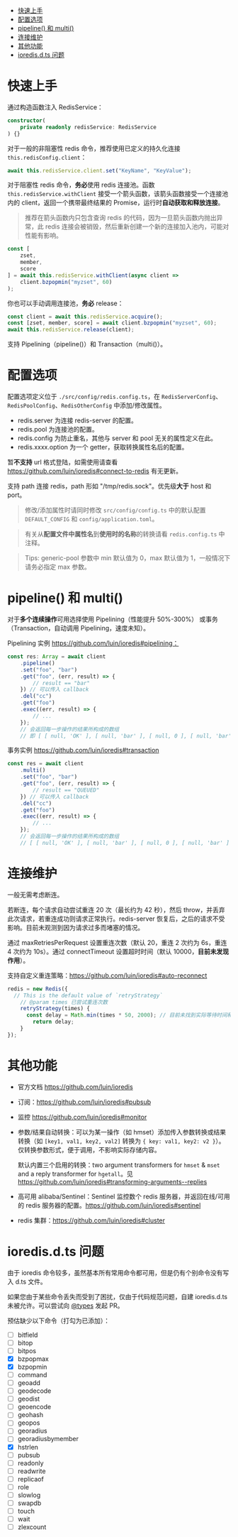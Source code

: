 
<!-- @import "[TOC]" {cmd="toc" depthFrom=1 depthTo=6 orderedList=false} -->

<!-- code_chunk_output -->

- [快速上手](#快速上手)
- [配置选项](#配置选项)
- [pipeline() 和 multi()](#pipeline-和-multi)
- [连接维护](#连接维护)
- [其他功能](#其他功能)
- [ioredis.d.ts 问题](#ioredisdts-问题)

<!-- /code_chunk_output -->

# 快速上手
通过构造函数注入 RedisService：
```ts
constructor(
    private readonly redisService: RedisService
) {}
```

对于一般的非阻塞性 redis 命令，推荐使用已定义的持久化连接 `this.redisConfig.client`：
```ts
await this.redisService.client.set("KeyName", "KeyValue");
```

对于阻塞性 redis 命令，**务必**使用 redis 连接池。函数 `this.redisService.withClient` 接受一个箭头函数，该箭头函数接受一个连接池内的 client，返回一个携带最终结果的 Promise，运行时**自动获取和释放连接**。

> 推荐在箭头函数内只包含查询 redis 的代码，因为一旦箭头函数内抛出异常，此 redis 连接会被销毁，然后重新创建一个新的连接加入池内，可能对性能有影响。

```ts
const [
    zset,
    member,
    score
] = await this.redisService.withClient(async client =>
    client.bzpopmin("myzset", 60)
);
```

你也可以手动调用连接池，**务必** release：
```ts
const client = await this.redisService.acquire();
const [zset, member, score] = await client.bzpopmin("myzset", 60);
await this.redisService.release(client);
```

支持 Pipelining（pipeline()）和 Transaction（multi()）。

# 配置选项
配置选项定义位于 `./src/config/redis.config.ts`，在 `RedisServerConfig`、`RedisPoolConfig`、`RedisOtherConfig` 中添加/修改属性。

- redis.server 为连接 redis-server 的配置。
- redis.pool 为连接池的配置。
- redis.config 为防止重名，其他与 server 和 pool 无关的属性定义在此。
- redis.xxxx.option 为一个 getter，获取转换属性名后的配置。

暂**不支持** url 格式登陆，如需使用请查看 https://github.com/luin/ioredis#connect-to-redis 有无更新。

支持 path 连接 redis，path 形如 "/tmp/redis.sock"。优先级**大于** host 和 port。

> 修改/添加属性时请同时修改 `src/config/config.ts` 中的默认配置 `DEFAULT_CONFIG` 和 `config/application.toml`。

> 有关从**配置文件中属性名**到**使用时的名称**的转换请看 `redis.config.ts` 中注释。

> Tips: generic-pool 参数中 min 默认值为 0，max 默认值为 1，一般情况下请务必指定 max 参数。

# pipeline() 和 multi()

对于**多个连续操作**可用选择使用 Pipelining（性能提升 50%-300%） 或事务（Transaction，自动调用 Pipelining，速度未知）。

Pipelining 实例 https://github.com/luin/ioredis#pipelining：
```ts
const res: Array = await client
    .pipeline()
    .set("foo", "bar")
    .get("foo", (err, result) => {
        // result == "bar"
    }) // 可以传入 callback
    .del("cc")
    .get("foo")
    .exec((err, result) => {
        // ...
    });
    // 会返回每一步操作的结果所构成的数组
    // 即 [ [ null, 'OK' ], [ null, 'bar' ], [ null, 0 ], [ null, 'bar' ] ]
```

事务实例 https://github.com/luin/ioredis#transaction
```ts
const res = await client
    .multi()
    .set("foo", "bar")
    .get("foo", (err, result) => {
        // result == "QUEUED"
    }) // 可以传入 callback
    .del("cc")
    .get("foo")
    .exec((err, result) => {
        // ...
    });
    // 会返回每一步操作的结果所构成的数组
    // [ [ null, 'OK' ], [ null, 'bar' ], [ null, 0 ], [ null, 'bar' ] ]
```

# 连接维护
一般无需考虑断连。

若断连，每个请求自动尝试重连 20 次（最长约为 42 秒），然后 throw，并丢弃此次请求，若重连成功则请求正常执行。redis-server 恢复后，之后的请求不受影响。目前未观测到因为请求过多而堵塞的情况。

通过 maxRetriesPerRequest 设置重连次数（默认 20，重连 2 次约为 6s，重连 4 次约为 10s）。通过 connectTimeout 设置超时时间（默认 10000，**目前未发现作用**）。

支持自定义重连策略：https://github.com/luin/ioredis#auto-reconnect
```ts
redis = new Redis({
  // This is the default value of `retryStrategy`
    // @param times 已尝试重连次数
    retryStrategy(times) {
      const delay = Math.min(times * 50, 2000); // 目前未找到实际等待时间和这里的 delay 的函数关系。
        return delay;
    }
});
```

# 其他功能
- 官方文档 https://github.com/luin/ioredis

- 订阅：https://github.com/luin/ioredis#pubsub

- 监控 https://github.com/luin/ioredis#monitor

- 参数/结果自动转换：可以为某一操作（如 hmset）添加传入参数转换或结果转换（如 `[key1, val1, key2, val2]` 转换为 `{ key: val1, key2: v2 }`）。仅转换参数形式，便于调用，不影响实际存储内容。

  默认内置三个启用的转换：two argument transformers for `hmset` & `mset` and a reply transformer for `hgetall`。见 https://github.com/luin/ioredis#transforming-arguments--replies

- 高可用 alibaba/Sentinel：Sentinel 监控数个 redis 服务器，并返回在线/可用的 redis 服务器的配置。https://github.com/luin/ioredis#sentinel

- redis 集群：https://github.com/luin/ioredis#cluster

# ioredis.d.ts 问题
由于 ioredis 命令较多，虽然基本所有常用命令都可用，但是仍有个别命令没有写入 d.ts 文件。

如果您由于某些命令丢失而受到了困扰，仅由于代码规范问题，自建 ioredis.d.ts 未被允许。可以尝试向 [@types](https://github.com/DefinitelyTyped/DefinitelyTyped/tree/master/types/ioredis) 发起 PR。

预估缺少以下命令（打勾为已添加）：

- [ ] bitfield
- [ ] bitop
- [ ] bitpos
- [x] bzpopmax
- [x] bzpopmin
- [ ] command
- [ ] geoadd
- [ ] geodecode
- [ ] geodist
- [ ] geoencode
- [ ] geohash
- [ ] geopos
- [ ] georadius
- [ ] georadiusbymember
- [x] hstrlen
- [ ] pubsub
- [ ] readonly
- [ ] readwrite
- [ ] replicaof
- [ ] role
- [ ] slowlog
- [ ] swapdb
- [ ] touch
- [ ] wait
- [ ] zlexcount
